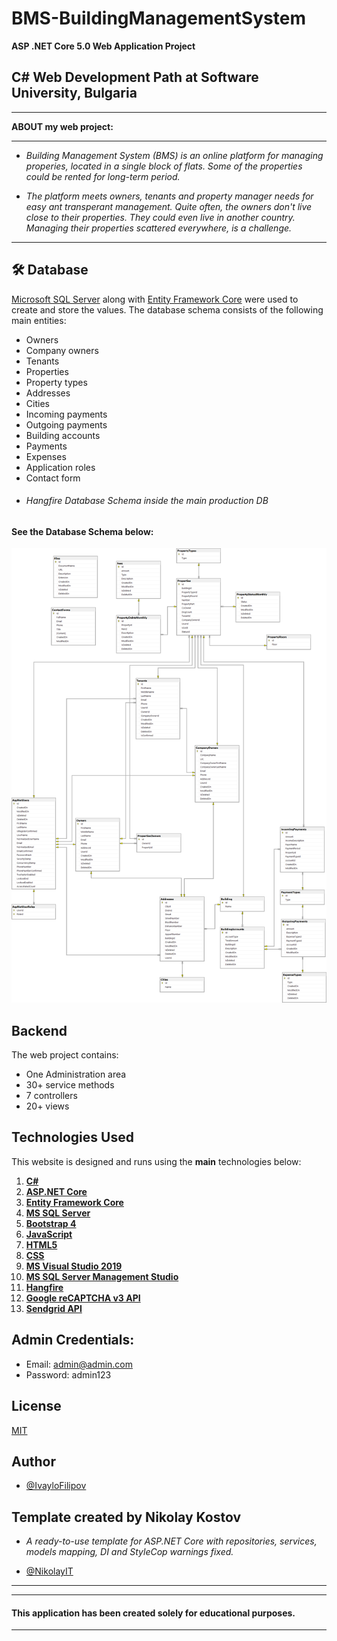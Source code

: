# BMS-BuildingManagementSystem

  **ASP .NET Core 5.0 Web Application Project** 

 ## C# Web Development Path at Software University, Bulgaria
------------

 **ABOUT my web project:**

------------
- *Building Management System (BMS) is an online platform for managing properies, located in a single block of flats. Some of the properties could be rented for long-term period.*

- *The platform meets owners, tenants and property manager needs for easy ant transperant management. Quite often, the owners don't live close to their properties. They could even live in another country. Managing their properties scattered everywhere, is a challenge.*

------------

## 🛠 **Database**
[Microsoft SQL Server](https://www.microsoft.com/en-us/sql-server/sql-server-downloads) along with [Entity Framework Core](https://dotnet.microsoft.com/download) were used to create and store the values. 
The database schema consists of the following main entities:

* Owners
* Company owners
* Tenants
* Properties
* Property types
* Addresses
* Cities
* Incoming payments
* Outgoing payments
* Building accounts
* Payments
* Expenses
* Application roles
* Contact form
* ###### Hangfire Database Schema inside the main production DB

#### **See the Database Schema below:**
<p align="center">
  <img width="1000" src="Web/BuildingManagementSystem.Web/wwwroot/BMS.dbDiagram.png" alt="Diagram"> 
</p>

## **Backend**
The web project contains:
* One Administration area
* 30+ service methods
* 7 controllers
* 20+ views

## **Technologies Used**

This website is designed and runs using the **main** technologies below:

   1) **[C#](https://en.wikipedia.org/wiki/C_Sharp_(programming_language))**
   2) **[ASP.NET Core](https://en.wikipedia.org/wiki/ASP.NET_Core)**
   3) **[Entity Framework Core](https://en.wikipedia.org/wiki/Entity_Framework?wprov=srpw1_0)**
   4) **[MS SQL Server](https://en.wikipedia.org/wiki/Microsoft_SQL_Server)**
   5) **[Bootstrap 4](https://getbootstrap.com/docs/4.0/getting-started/introduction/)**
   6) **[JavaScript](https://en.wikipedia.org/wiki/JavaScript)**
   7) **[HTML5](https://en.wikipedia.org/wiki/HTML)**
   8) **[CSS](https://www.w3schools.com/css/css_intro.asp)**
   9) **[MS Visual Studio 2019](https://code.visualstudio.com/)**
   10) **[MS SQL Server Management Studio](https://docs.microsoft.com/en-us/sql/ssms/download-sql-server-management-studio-ssms?view=sql-server-ver15)**
   11) **[Hangfire](https://www.hangfire.io/)**
   12) **[Google reCAPTCHA v3 API](https://developers.google.com/recaptcha/docs/v3)**
   13) **[Sendgrid API](https://sendgrid.com/docs/API_Reference/api_v3.html)**

## Admin Credentials:
- Email: admin@admin.com
- Password: admin123

## License
[MIT](https://choosealicense.com/licenses/mit/)

## Author
- [@IvayloFilipov](https://github.com/IvayloFilipov/BMS-BuildingManagementSystem)

## Template created by Nikolay Kostov
- *A ready-to-use template for ASP.NET Core with repositories, services, models mapping, DI and StyleCop warnings fixed.*

- [@NikolayIT](https://github.com/NikolayIT/ASP.NET-Core-Template)

------------
------------

#### This application has been created solely for educational purposes.

------------
